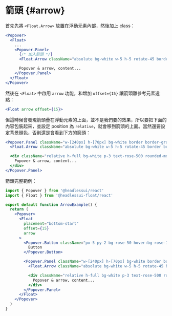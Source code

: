 # 箭頭 {#arrow}

首先先將 `<Float.Arrow>` 放置在浮動元素內部，然後加上 class：

```jsx {5-6,14}
<Popover>
  <Float>
    ...
    <Popover.Panel>
      {/* 加入箭頭 */}
      <Float.Arrow className="absolute bg-white w-5 h-5 rotate-45 border border-gray-200" />

      Popover & arrow, content...
    </Popover.Panel>
  </Float>
</Popover>
```

然後在 `<Float>` 中啟用 `arrow` 功能，和增加 `offset={15}` 讓箭頭離參考元素遠點：

```jsx
<Float arrow offset={15}>
```

但這時候會發現箭頭疊在浮動元素的上面，並不是我們要的效果，所以要把下面的內容包裝起來，並設定 position 為 `relative`，就會移到箭頭的上面。當然還要設定背景顏色，否則還是會看到下方的箭頭：

```jsx {1,4}
<Popover.Panel className="w-[240px] h-[70px] bg-white border border-gray-200 rounded-md shadow-lg focus:outline-none">
  <Float.Arrow className="absolute bg-white w-5 h-5 rotate-45 border border-gray-200" />

  <div className="relative h-full bg-white p-3 text-rose-500 rounded-md">
    Popover & arrow, content...
  </div>
</Popover.Panel>
```

箭頭完整範例：

```jsx
import { Popover } from '@headlessui/react'
import { Float } from '@headlessui-float/react'

export default function ArrowExample() {
  return (
    <Popover>
      <Float
        placement="bottom-start"
        offset={15}
        arrow
      >
        <Popover.Button className="px-5 py-2 bg-rose-50 hover:bg-rose-100 text-rose-500 rounded">
          Button
        </Popover.Button>

        <Popover.Panel className="w-[240px] h-[70px] bg-white border border-gray-200 rounded-md shadow-lg focus:outline-none">
          <Float.Arrow className="absolute bg-white w-5 h-5 rotate-45 border border-gray-200" />

          <div className="relative h-full bg-white p-3 text-rose-500 rounded-md">
            Popover & arrow, content...
          </div>
        </Popover.Panel>
      </Float>
    </Popover>
  )
}
```
